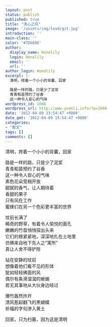 ```yaml
---
layout: post
status: publish
published: true
title: "清心之风"
image: '/assets/img/load/git.jpg'
introduction: ''
main-class: ''
color: '#7D669E'
author:
  display_name: Honolily
  login: Honolily
  email: ''
  url: ''
author_login: Honolily
excerpt: |-
  清明，挎着一个小小的背囊，回家

  路是一样的路，只是少了泥浆
  青青稻苗预约了谷香
  这一种令人安心的气味
wordpress_id: 1668
wordpress_url: http://www.yuanli.info/?p=1668
date: '2012-04-09 23:54:47 +0800'
date_gmt: '2012-04-09 15:54:47 +0800'
categories:
- "散文"
tags: []
comments: []
---
```

<p>清明，挎着一个小小的背囊，回家</p>
<p>路是一样的路，只是少了泥浆<br />
青青稻苗预约了谷香<br />
这一种令人安心的气味<a id="more"></a><a id="more-1668"></a><br />
素色花朵竞相开放<br />
甜腻的香气，让人期待着<br />
香甜的果子<br />
只有风在工作<br />
蜜蜂们在另一个色彩更丰富的世界</p>
<p>坟前长满了<br />
稀奇的野草，有着令人愉悦的面孔<br />
嫩嫩的竹苗悄悄探出头来<br />
它们的根紧紧地，深深地扎在土地里<br />
仿佛来自地下先人之&ldquo;寓所&rdquo;<br />
真让人舍不得铲除</p>
<p>站在安静的坟前<br />
想像着他们看不见的形体<br />
犹如轻轻拂面的风<br />
偶尔有条滑溜溜的蜥蜴<br />
若无其事地从大伙身边经过</p>
<p>爆竹轰然炸开<br />
清风惹起翻飞的黑蝴蝶<br />
祈福的字句渗入黄土</p>
<p>回家，只为扫墓，因为这是清明</p>
